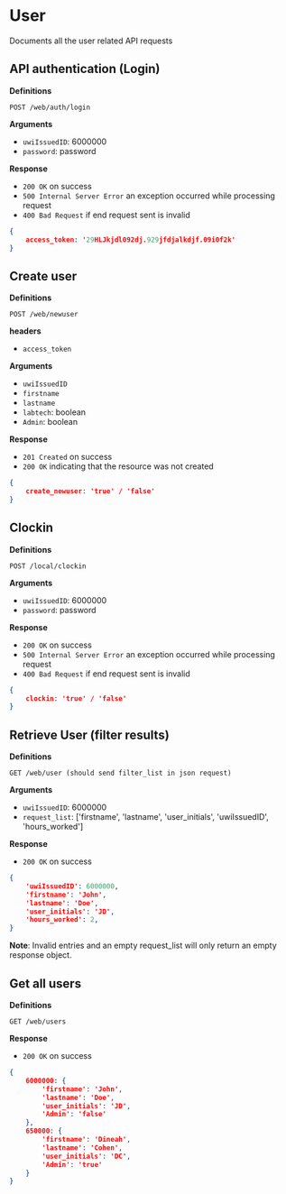 # User 

Documents all the user related API requests

## API authentication (Login)

**Definitions**

`POST /web/auth/login`

**Arguments**

- `uwiIssuedID`: 6000000
- `password`: password

**Response**

- `200 OK` on success
-  `500 Internal Server Error` an exception occurred while processing request
- `400 Bad Request` if end request sent is invalid

```json
{
    access_token: '29HLJkjdl092dj.929jfdjalkdjf.09i0f2k'
}
```

## Create user

**Definitions**

`POST /web/newuser`

**headers**

- `access_token`

**Arguments**

- `uwiIssuedID`
- `firstname`
- `lastname`
- `labtech`: boolean 
- `Admin`: boolean

**Response**

- `201 Created` on success
- `200 OK` indicating that the resource was not created

```json
{
    create_newuser: 'true' / 'false'
}

```

## Clockin

**Definitions**

`POST /local/clockin`

**Arguments**

- `uwiIssuedID`: 6000000
- `password`: password

**Response**

- `200 OK` on success
- `500 Internal Server Error` an exception occurred while processing request
- `400 Bad Request` if end request sent is invalid

```json
{
    clockin: 'true' / 'false'
}
```

## Retrieve User (filter results)

**Definitions**

`GET /web/user (should send filter_list in json request)`

**Arguments**

- `uwiIssuedID`: 6000000
- `request_list`: ['firstname', 'lastname', 'user_initials', 'uwiIssuedID',
'hours_worked']

**Response**

- `200 OK` on success

```json
{
    'uwiIssuedID': 6000000,
    'firstname': 'John',
    'lastname': 'Doe',
    'user_initials': 'JD', 
    'hours_worked': 2,
}
```

**Note**: Invalid entries and an empty request_list will only return an empty
response object.

## Get all users

**Definitions**

`GET /web/users`

**Response**

- `200 OK` on success

```json
{
    6000000: {
        'firstname': 'John',
        'lastname': 'Doe',
        'user_initials': 'JD',
        'Admin': 'false'
    },
    650000: {
        'firstname': 'Dineah',
        'lastname': 'Cohen',
        'user_initials': 'DC',
        'Admin': 'true'
    }
}
```
